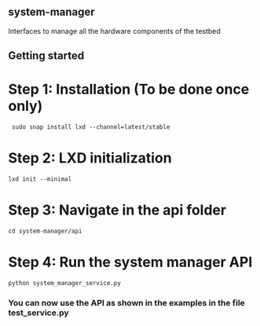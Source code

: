 ## system-manager
Interfaces to manage all the hardware components of the testbed


## Getting started

# Step 1: Installation (To be done once only)

     sudo snap install lxd --channel=latest/stable

# Step 2: LXD initialization

    lxd init --minimal

# Step 3: Navigate in the api folder

    cd system-manager/api

# Step 4: Run the system manager API

    python system_manager_service.py

### You can now use the API as shown in the examples in the file test_service.py


